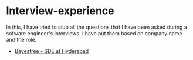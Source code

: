 # Interview-experience
In this, I have tried to club all the questions that I have been asked during a sofware engineer's interviews. I have put them based on company name and the role.

* [Bayestree - SDE at Hyderabad](https://github.com/thedevd/interview-experience/tree/master/bayestree)
